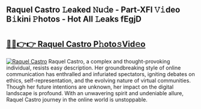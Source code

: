 ## Raquel Castro 𝙻eaked 𝙽u𝚍e - Part-XFI 𝚅𝚒deo B𝚒kini 𝙿hotos - Hot All 𝙻eaks fEgjD

# <h2><a href="http://ld2xucr.urlbe.top/?page=Raquel+Castro">🔗🔗👉👉 Raquel Castro P𝚑oto𝚜Vid𝚎o</a></h2>

[![Raquel Castro](https://i.imgur.com/eBuTRDB.gif)](http://ld2xucr.urlbe.top/?page=Raquel+Castro)
Raquel Castro, a complex and thought-provoking individual, resists easy description. Her groundbreaking style of online communication has enthralled and infuriated spectators, igniting debates on ethics, self-representation, and the evolving nature of virtual communities. Though her future intentions are unknown, her impact on the digital landscape is profound. With an unwavering spirit and undeniable allure, Raquel Castro journey in the online world is unstoppable.
